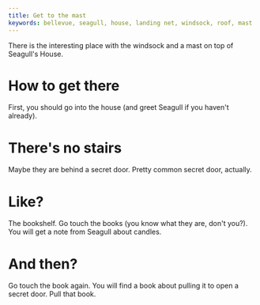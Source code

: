 ```yaml
---
title: Get to the mast
keywords: bellevue, seagull, house, landing net, windsock, roof, mast
---
```


There is the interesting place with the windsock and a mast on top of Seagull's House.

# How to get there
First, you should go into the house (and greet Seagull if you haven't already).

# There's no stairs
Maybe they are behind a secret door. Pretty common secret door, actually.

# Like?
The bookshelf. Go touch the books (you know what they are, don't you?). You will get a note from Seagull about candles.

# And then?
Go touch the book again. You will find a book about pulling it to open a secret door. Pull that book.